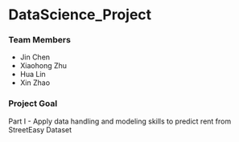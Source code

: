 # DataScience_Project

### Team Members
- Jin Chen
- Xiaohong Zhu
- Hua Lin 
- Xin Zhao

### Project Goal
Part I - Apply data handling and modeling skills to predict rent from StreetEasy Dataset
